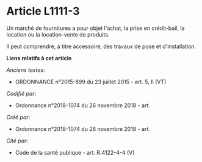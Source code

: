 # Article L1111-3

Un marché de fournitures a pour objet l'achat, la prise en crédit-bail, la location ou la location-vente de produits.

Il peut comprendre, à titre accessoire, des travaux de pose et d'installation.

**Liens relatifs à cet article**

_Anciens textes_:

  - ORDONNANCE n°2015-899 du 23 juillet 2015 - art. 5, II (VT)

_Codifié par_:

  - Ordonnance n°2018-1074 du 26 novembre 2018 - art.

_Créé par_:

  - Ordonnance n°2018-1074 du 26 novembre 2018 - art.

_Cité par_:

  - Code de la santé publique - art. R.4122-4-4 (V)
